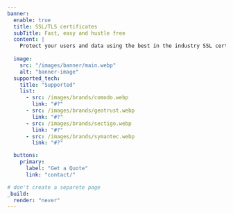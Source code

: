 ```yaml
---
banner:
  enable: true
  title: SSL/TLS certificates
  subTitle: Fast, easy and hustle free
  content: |
    Protect your users and data using the best in the industry SSL certificates. Save time and money on SSL certificate management and keep certificates up to date.
    
  image: 
    src: "/images/banner/main.webp" 
    alt: "banner-image"
  supported_tech:
    title: "Supported"
    list:
      - src: /images/brands/comodo.webp
        link: "#?"
      - src: /images/brands/geotrust.webp
        link: "#?"
      - src: /images/brands/sectigo.webp
        link: "#?"
      - src: /images/brands/symantec.webp
        link: "#?"

  buttons:
    primary:
      label: "Get a Quote"
      link: "contact/"

# don't create a separete page
_build:
  render: "never"
---
```

